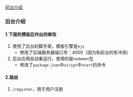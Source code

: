 [前台介绍](../project_server/README.md)

### 后台介绍

#### 1.下面的模板后作出的修改
1. 使用了后台的脚手架，模板引擎是`ejs`
    - 修改了后端服务器端口号：4000（因为和前台的有冲突）
2. 后台应用自动重运行，使用的是`nodemon`包
    - 修改了`package.json`中`script`中`start`的命令

#### 2.路由
1. `/register`，用于用户注册